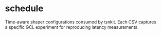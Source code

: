 # schedule

Time-aware shaper configurations consumed by tsnkit. Each CSV captures a specific GCL experiment for reproducing latency measurements.
